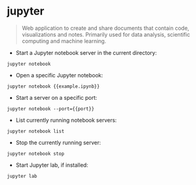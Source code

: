# jupyter

> Web application to create and share documents that contain code, visualizations and notes.
> Primarily used for data analysis, scientific computing and machine learning.

- Start a Jupyter notebook server in the current directory:

`jupyter notebook`

- Open a specific Jupyter notebook:

`jupyter notebook {{example.ipynb}}`

- Start a server on a specific port:

`jupyter notebook --port={{port}}`

- List currently running notebook servers:

`jupyter notebook list`

- Stop the currently running server:

`jupyter notebook stop`

- Start Jupyter lab, if installed:

`jupyter lab`
